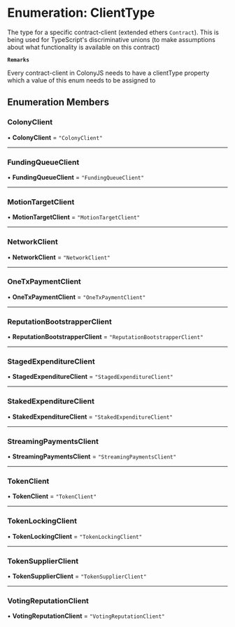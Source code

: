 # Enumeration: ClientType

The type for a specific contract-client (extended ethers `Contract`).
This is being used for TypeScript's discriminative unions (to make assumptions about what functionality is available on this contract)

**`Remarks`**

Every contract-client in ColonyJS needs to have a clientType property which a value of this enum needs to be assigned to

## Enumeration Members

### ColonyClient

• **ColonyClient** = ``"ColonyClient"``

___

### FundingQueueClient

• **FundingQueueClient** = ``"FundingQueueClient"``

___

### MotionTargetClient

• **MotionTargetClient** = ``"MotionTargetClient"``

___

### NetworkClient

• **NetworkClient** = ``"NetworkClient"``

___

### OneTxPaymentClient

• **OneTxPaymentClient** = ``"OneTxPaymentClient"``

___

### ReputationBootstrapperClient

• **ReputationBootstrapperClient** = ``"ReputationBootstrapperClient"``

___

### StagedExpenditureClient

• **StagedExpenditureClient** = ``"StagedExpenditureClient"``

___

### StakedExpenditureClient

• **StakedExpenditureClient** = ``"StakedExpenditureClient"``

___

### StreamingPaymentsClient

• **StreamingPaymentsClient** = ``"StreamingPaymentsClient"``

___

### TokenClient

• **TokenClient** = ``"TokenClient"``

___

### TokenLockingClient

• **TokenLockingClient** = ``"TokenLockingClient"``

___

### TokenSupplierClient

• **TokenSupplierClient** = ``"TokenSupplierClient"``

___

### VotingReputationClient

• **VotingReputationClient** = ``"VotingReputationClient"``
